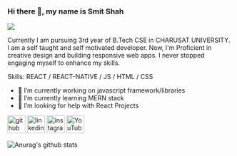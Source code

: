 ### Hi there 👋, my name is Smit Shah
![](https://arturssmirnovs.github.io/github-profile-readme-generator/images/banner.png)

Currently I am pursuing 3rd year of B.Tech CSE in CHARUSAT UNIVERSITY. I am a self taught and self motivated developer. Now, I'm Proficient in creative  design and building responsive web apps. I never stopped engaging myself to enhance my skills.

Skills: REACT / REACT-NATIVE / JS / HTML / CSS

- 🔭 I’m currently working on javascript framework/libraries 
- 🌱 I’m currently learning MERN stack 
- 🤔 I’m looking for help with React Projects 


[<img src='https://cdn.jsdelivr.net/npm/simple-icons@3.0.1/icons/github.svg' alt='github' height='40'>](https://github.com/https://github.com/SmitShah090)  [<img src='https://cdn.jsdelivr.net/npm/simple-icons@3.0.1/icons/linkedin.svg' alt='linkedin' height='40'>](https://www.linkedin.com/in/https://www.linkedin.com/in/smit-shah-a5bb28199//)  [<img src='https://cdn.jsdelivr.net/npm/simple-icons@3.0.1/icons/instagram.svg' alt='instagram' height='40'>](https://www.instagram.com/https://www.instagram.com/?hl=en/)  [<img src='https://cdn.jsdelivr.net/npm/simple-icons@3.0.1/icons/youtube.svg' alt='YouTube' height='40'>](https://www.youtube.com/channel/https://www.youtube.com/channel/UC2tTvU2WXHHVfjjyz9kr8RQ)  


![Anurag's github stats](https://github-readme-stats.vercel.app/api?username=SmitShah090&show_icons=true&theme=tokyonight)



